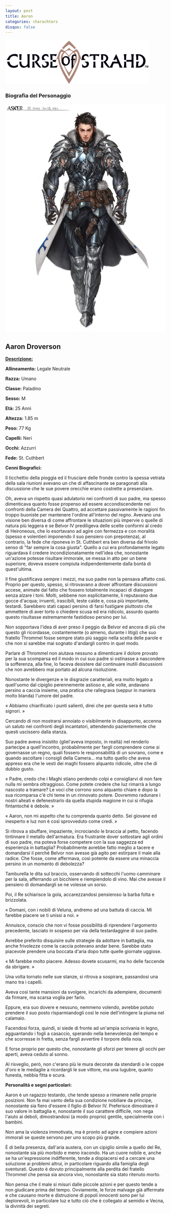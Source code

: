 ```yaml
---
layout: post
title: Aaron
categories: charachters
disqus: false
---
```

  <div class="centerimg"> <img src="/static/img/COS-logo.png"  alt=" "/> </div>
<div class="textcenter"> <h3> Biografia del Personaggio </h3> </div>
  <div class="portraitch"> <img src="static\img\Aaron.jpg"  alt=" "/> </div>

## Aaron Droverson

<u><b>Descrizione:</b></u>

**Allineamento:** Legale Neutrale

**Razza:** Umano

**Classe:** Paladino

**Sesso:** M

**Età:** 25 Anni

**Altezza:** 1.85 m

**Peso:** 77 Kg

**Capelli:** Neri

**Occhi:** Azzurri

**Fede:**  St. Cuthbert

**Cenni Biografici:**



Il ticchettio della pioggia ed il frusciare delle fronde contro la spessa vetrata della sala riunioni avevano un che di affascinante se paragonati alla discussione che le sue povere orecchie erano costrette a presenziare.

Oh, aveva un rispetto quasi adulatorio nei confronti di suo padre, ma spesso dimenticava quanto fosse propenso ad essere accondiscendente nei confronti della Camera dei Quattro, ad accettare passivamente le ragioni fin troppo buoniste per mantenere l&#39;ordine all&#39;interno del regno. Avevano una visione ben diversa di come affrontare le situazioni più impervie o quelle di natura più leggera e se Belvor IV prediligeva delle scelte conformi al credo di Heironeous, che lo esortavano ad agire con fermezza e con moralità (spesso e volentieri imponendo il suo pensiero con prepotenza), al contrario, la fede che riponeva in St. Cuthbert era ben diversa dal frivolo senso di &quot;far sempre la cosa giusta&quot;. Quello a cui era profondamente legato riguardava il credere incondizionatamente nell&#39;idea che, nonostante un&#39;azione potesse risultare immorale, se messa in atto per un bene superiore, doveva essere compiuta indipendentemente dalla bontà di quest&#39;ultima.

Il fine giustificava sempre i mezzi, ma suo padre non la pensava affatto così. Proprio per questo, spesso, si ritrovavano a dover affrontare discussioni accese, animate dal fatto che fossero totalmente incapaci di dialogare senza alzare i toni. Molti, sebbene non esplicitamente, li reputavano due gocce d&#39;acqua; irruenti, irascibili, teste calde e, cosa più importante, testardi. Sarebbero stati capaci persino di farsi fustigare piuttosto che ammettere di aver torto o chiedere scusa ed era ridicolo, assurdo quanto questo risultasse estremamente fastidioso persino per lui.

Non sopportava l&#39;idea di aver preso il peggio da Belvor ed ancora di più che questo gli ricordasse, costantemente (o almeno, durante i litigi) che suo fratello Thrommel fosse sempre stato più saggio nella scelta delle parole e che non si sarebbe mai sognato d&#39;andargli contro in quel modo.

Parlare di Thrommel non aiutava nessuno a dimenticare il dolore provato per la sua scomparsa ed il modo in cui suo padre si ostinasse a nascondere la sofferenza, alla fine, lo faceva desistere dal continuare inutili discussioni che non avrebbero mai portato ad alcuna risoluzione.

Nonostante le divergenze e le disgrazie caratteriali, era molto legato a quell&#39;uomo dal cipiglio perennemente astioso e, alle volte, andavano persino a caccia insieme, una pratica che rallegrava (seppur in maniera molto blanda) l&#39;umore del padre.

« Abbiamo chiarificato i punti salienti, direi che per questa sera è tutto signori. »

Cercando di non mostrarsi annoiato o visibilmente in disappunto, accenna un saluto nei confronti degli incantatori, attendendo pazientemente che questi uscissero dalla stanza.

Suo padre aveva insistito (gliel&#39;aveva imposto, in realtà) nel renderlo partecipe a quell&#39;incontro, probabilmente per fargli comprendere come si governasse un regno, quali fossero le responsabilità di un sovrano, come e quando ascoltare i consigli della Camera… ma tutto quello che aveva appreso era che le vesti dei maghi fossero alquanto ridicole, oltre che di dubbio gusto.

« Padre, credo che i Maghi stiano perdendo colpi e consigliarvi di non fare nulla mi sembra oltraggioso. Come potete credere che Iuz rimarrà a lungo nascosto a tramare? Le voci che corrono sono alquanto chiare e dopo la sua ricomparsa c&#39;è chi teme in un rinnovato potere. Dovremmo radunare i nostri alleati e defenestrarlo da quella stupida magione in cui si rifugia fintantoché è debole. »

« Aaron, non mi aspetto che tu comprenda quanto detto. Sei giovane ed inesperto e Iuz non è così sprovveduto come credi.  »

Si ritrova a sbuffare, impaziente, incrociando le braccia al petto, facendo tintinnare il metallo dell&#39;armatura. Era frustrante dover sottostare agli ordini di suo padre, ma poteva forse competere con la sua saggezza ed esperienza in battaglia? Probabilmente avrebbe fatto meglio a tacere e domandarsi il perché Belvor non avesse già agito per estirpare il male alla radice. Che fosse, come affermava, così potente da essere una minaccia persino in un momento di debolezza?

Tamburella le dita sul braccio, osservando di sottecchi l&#39;uomo camminare per la sala, afferrando un bicchiere e riempiendolo di vino. Mai che avesse il pensiero di domandargli se ne volesse un sorso.

Poi, il Re schiarisce la gola, accarezzandosi pensieroso la barba folta e brizzolata.

« Domani, con i nobili di Veluna, andremo ad una battuta di caccia. Mi farebbe piacere se ti unissi a noi. »

Annuisce, conscio che non vi fosse possibilità di riprendere l&#39;argomento precedente, lasciato in sospeso per via della testardaggine di suo padre.

Avrebbe preferito disquisire sulle strategie da adottare in battaglia, ma anche frivolezze come la caccia potevano andar bene. Sarebbe stato piacevole prendere una boccata d&#39;aria dopo tutte quelle giornate uggiose.

« Mi farebbe molto piacere. Adesso dovete scusarmi, ma ho delle faccende da sbrigare. »

Una volta tornato nelle sue stanze, si ritrova a sospirare, passandosi una mano tra i capelli.

Aveva così tante mansioni da svolgere, incarichi da adempiere, documenti da firmare, ma scarsa voglia per farlo.

Eppure, era suo dovere e nessuno, nemmeno volendo, avrebbe potuto prendere il suo posto risparmiandogli così le noie dell&#39;intingere la piuma nel calamaio.

Facendosi forza, quindi, si siede di fronte ad un&#39;ampia scrivania in legno, agguantando i fogli a casaccio, sperando nella benevolenza del tempo e  che scorresse in fretta, senza fargli avvertire il torpore della noia.

E forse proprio per questo che, nonostante gli sforzi per tenere gli occhi per aperti, aveva ceduto al sonno.

Al risveglio, però, non c&#39;erano più le mura decorate da stendardi o le coppe d&#39;oro e le medaglie a ricordargli le sue vittore, ma una lugubre, quanto funesta, nebbia fitta e scura.



**Personalità e segni particolari:**

Aaron è un ragazzo testardo, che tende spesso a rimanere nelle proprie posizioni. Non fa mai vanto della sua condizione nobiliare da principe, nonostante sia fiero d&#39;essere il figlio di Belvor IV. Preferisce dimostrare il suo valore in battaglia e, nonostante il suo carattere difficile, non nega l&#39;aiuto ai deboli, dimostrandosi (a modo proprio) gentile, specialmente con i bambini.

Non ama la violenza immotivata, ma è pronto ad agire e compiere azioni immorali se queste servono per uno scopo più grande.

È di bella presenza, dall&#39;aria austera, con un cipiglio simile a quello del Re, nonostante sia più morbido e meno iracondo. Ha un cuore nobile e, anche se ha un&#39;espressione indifferente, tende a dispiacersi ed a cercare una soluzione ai problemi altrui, in particolare riguardo alla famiglia degli sventurati. Questo è dovuto principalmente alla perdita del fratello Thrommel che pensa sia ancora vivo, nonostante sia stato ritenuto morto.

Non pensa che il male si misuri dalle piccole azioni e per questo tende a non giudicare prima del tempo. Ovviamente, le forze malvage già affermate e che causano morte e distruzione di popoli innocenti sono per lui deplorevoli, in particolare Iuz e tutto ciò che è collegato al semidio e Vecna, la divinità dei segreti.
